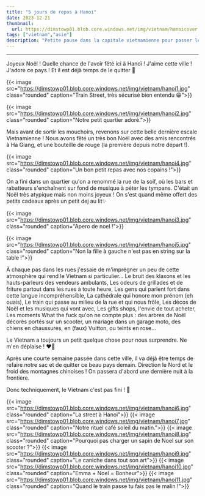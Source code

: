 ```yaml
---
title: "5 jours de repos à Hanoi"
date: 2023-12-21
thumbnail:
  url: https://dimstowp01.blob.core.windows.net/img/vietnam/hanoicover.jpg
tags: ["vietnam","asie"]
description: "Petite pause dans la capitale vietnamienne pour passer les fêtes et se reposer un peu..."
---
```

---

Joyeux Noël ! Quelle chance de l'avoir fêté ici à Hanoï ! J'aime cette ville ! J'adore ce pays ! Et il est déjà temps de le quitter 🥲

{{< image src="https://dimstowp01.blob.core.windows.net/img/vietnam/hanoi1.jpg" class="rounded" caption="Train Street, très sécurisé bien entendu 😁">}}

{{< image src="https://dimstowp01.blob.core.windows.net/img/vietnam/hanoi2.jpg" class="rounded" caption="Notre petit quartier adoré.">}}

Mais avant de sortir les mouchoirs, revenons sur cette belle dernière escale Vietnamienne ! Nous avons fêté un très bon Noël avec des amis rencontrés à Ha Giang, et une bouteille de rouge (la première depuis notre départ !).

{{< image src="https://dimstowp01.blob.core.windows.net/img/vietnam/hanoi4.jpg" class="rounded" caption="Un bon petit repas avec nos copains !">}}

On a fini dans un quartier qu'on a renommé la rue de la soif, où les bars et rabatteurs s'enchaînent sur fond de musique à péter les tympans.
C'était un Noël très atypique mais non moins joyeux ! On s'est quand même offert des petits cadeaux après un petit dej au lit✨

{{< image src="https://dimstowp01.blob.core.windows.net/img/vietnam/hanoi3.jpg" class="rounded" caption="Apero de noel !">}}

{{< image src="https://dimstowp01.blob.core.windows.net/img/vietnam/hanoi5.jpg" class="rounded" caption="Non la fille à gauche n'est pas en string sur la table !">}}

À chaque pas dans les rues j'essaie de m'imprégner un peu de cette atmosphère qui rend le Vietnam si particulier...
Le bruit des klaxons et les hauts-parleurs des vendeurs ambulants,
Les odeurs de grillades et de friture partout dans les rues à toute heure,
Les gens qui parlent fort dans cette langue incompréhensible,
La cathédrale qui honore mon prénom (eh ouais),
Le train qui passe au milieu de la rue et qui nous frôle,
Les décos de Noël et les musiques qui vont avec,
Les gifts shops, l'envie de tout acheter,
Les moments What the fuck qu'on ne compte plus : des arbres de Noël décorés portés sur un scooter, un mariage dans un garage moto, des chiens en chaussures, en (faux) Vuitton, ou teints en rose...

Le Vietnam a toujours un petit quelque chose pour nous surprendre.
Ne m'en déplaise ! ❤️💛

Après une courte semaine passée dans cette ville, il va déjà être temps de refaire notre sac et de quitter ce beau pays demain. Direction le Nord et le froid des montagnes chinoises ! On passera d'abord une dernière nuit à la frontière.

Donc techniquement, le Vietnam c'est pas fini ! 🤗

{{< image src="https://dimstowp01.blob.core.windows.net/img/vietnam/hanoi6.jpg" class="rounded" caption="La street à Hanoi">}}
{{< image src="https://dimstowp01.blob.core.windows.net/img/vietnam/hanoi7.jpg" class="rounded" caption="Notre rituel café soleil du matin.">}}
{{< image src="https://dimstowp01.blob.core.windows.net/img/vietnam/hanoi8.jpg" class="rounded" caption="Pourquoi pas charger un sapin de Noel sur son scooter ?">}}
{{< image src="https://dimstowp01.blob.core.windows.net/img/vietnam/hanoi9.jpg" class="rounded" caption="Le caniche dans tout son art">}}
{{< image src="https://dimstowp01.blob.core.windows.net/img/vietnam/hanoi10.jpg" class="rounded" caption="Emma + Noel = Bonheur">}}
{{< image src="https://dimstowp01.blob.core.windows.net/img/vietnam/hanoi11.jpg" class="rounded" caption="Quand le train passe tu fais pas le malin !">}}

